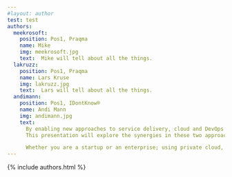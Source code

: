 ```yaml
---
#layout: author
test: test
authors:
  meekrosoft:
    position: Pos1, Praqma
    name: Mike
    img: meekrosoft.jpg
    text:  Mike will tell about all the things.
  lakruzz:
    position: Pos1, Praqma
    name: Lars Kruse
    img: lakruzz.jpg
    text:  Lars will tell about all the things.
  andimann:
    position: Pos1, IDontKnow®
    name: Andi Mann
    img: andimann.jpg
    text:
      By enabling new approaches to service delivery, cloud and DevOps together are delivering even greater speed, agility, and efficiency. No wonder leading innovators are adopting DevOps and cloud together!
      This presentation will explore the synergies in these two approaches, with practical tips, techniques, research data, war stories, case studies, and recommendations.

      Whether you are a startup or an enterprise; using private cloud, public cloud, or no cloud; an Agile noob or a DevOps pro; struggling with core banking systems, or building a new social/local/mobile app that will change the world (!); this session will give you actionable ideas on using cloud and DevOps together to revolutionize your software and service delivery lifecycle.
---
```


{% include authors.html %}
